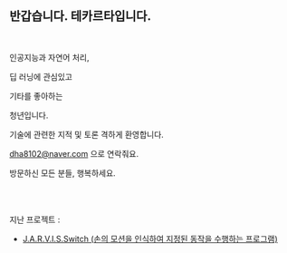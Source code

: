 ## 반갑습니다. 테카르타입니다.

<br>

인공지능과 자연어 처리,

딥 러닝에 관심있고

기타를 좋아하는

청년입니다.<br>

기술에 관련한 지적 및 토론 격하게 환영합니다.

dha8102@naver.com 으로 연락줘요.

방문하신 모든 분들, 행복하세요.



<br>

<br>

지난 프로젝트 : 

- <a href = "https://gitlab.com/pirl-intern/smart-switch" target="_blank">J.A.R.V.I.S.Switch (손의 모션을 인식하여 지정된 동작을 수행하는 프로그램)</a>